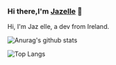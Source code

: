 ### Hi there,I'm [Jazelle](https://github.com/jazellesclutter) 👋

Hi, I'm Jaz elle, a dev from Ireland.

![Anurag's github stats](https://github-readme-stats.vercel.app/api?username=WadeStack&show_icons=true&count_private=true)

![Top Langs](https://github-readme-stats.vercel.app/api/top-langs/?username=WadeStack&count_private=true&hide=HTML&layout=compact)


<!--
**WadeStack/WadeStack** is a ✨ _special_ ✨ repository because its `README.md` (this file) appears on your GitHub profile.
[![](https://steins-gate-visitor-count.greenhandatsjtu.repl.co/{wadestack})](https://github.com/greenhandatsjtu/steins-gate-visitor-count)
Here are some ideas to get you started:

- 🔭 I’m currently working on ...
- 🌱 I’m currently learning ...
- 👯 I’m looking to collaborate on ...
- 🤔 I’m looking for help with ...
- 💬 Ask me about ...
- 📫 How to reach me: ...
- 😄 Pronouns: ...
- ⚡ Fun fact: ...
-->
